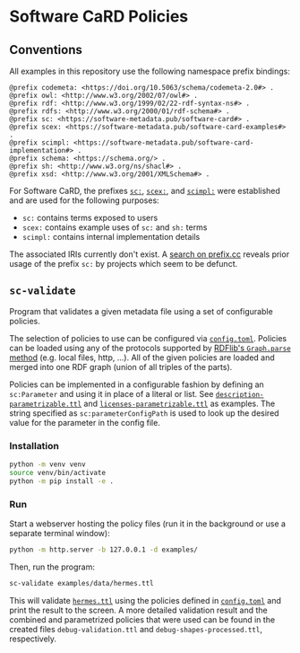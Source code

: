 <!--
SPDX-FileCopyrightText: 2024 Helmholtz-Zentrum Dresden - Rossendorf (HZDR)
SPDX-License-Identifier: CC-BY-4.0
SPDX-FileContributor: David Pape
-->

# Software CaRD Policies


## Conventions

All examples in this repository use the following namespace prefix bindings:

```ttl
@prefix codemeta: <https://doi.org/10.5063/schema/codemeta-2.0#> .
@prefix owl: <http://www.w3.org/2002/07/owl#> .
@prefix rdf: <http://www.w3.org/1999/02/22-rdf-syntax-ns#> .
@prefix rdfs: <http://www.w3.org/2000/01/rdf-schema#> .
@prefix sc: <https://software-metadata.pub/software-card#> .
@prefix scex: <https://software-metadata.pub/software-card-examples#> .
@prefix scimpl: <https://software-metadata.pub/software-card-implementation#> .
@prefix schema: <https://schema.org/> .
@prefix sh: <http://www.w3.org/ns/shacl#> .
@prefix xsd: <http://www.w3.org/2001/XMLSchema#> .
```

For Software CaRD, the prefixes
[`sc:`](https://software-metadata.pub/software-card#),
[`scex:`](https://software-metadata.pub/software-card-examples#), and
[`scimpl:`](https://software-metadata.pub/software-card-implementation#)
were established and are used for the following purposes:

- `sc:` contains terms exposed to users
- `scex:` contains example uses of `sc:` and `sh:` terms
- `scimpl:` contains internal implementation details

The associated IRIs currently don't exist.
A [search on prefix.cc](https://prefix.cc/sc) reveals prior usage of the prefix `sc:` by projects which seem to be
defunct.


## `sc-validate`

Program that validates a given metadata file using a set of configurable policies.

The selection of policies to use can be configured via [`config.toml`](config.toml).
Policies can be loaded using any of the protocols supported by
[RDFlib's `Graph.parse` method](https://rdflib.readthedocs.io/en/stable/apidocs/rdflib.html#rdflib.graph.Graph.parse)
(e.g. local files, http, ...).
All of the given policies are loaded and merged into one RDF graph (union of all triples of the parts).

Policies can be implemented in a configurable fashion by defining an `sc:Parameter` and using it in place of a literal
or list.
See [`description-parametrizable.ttl`](examples/policies/description-parametrizable.ttl) and
[`licenses-parametrizable.ttl`](examples/policies/licenses-parametrizable.ttl) as examples.
The string specified as `sc:parameterConfigPath` is used to look up the desired value for the parameter in the config
file.

### Installation

```bash
python -m venv venv
source venv/bin/activate
python -m pip install -e .
```

### Run

Start a webserver hosting the policy files (run it in the background or use a separate terminal window):

```bash
python -m http.server -b 127.0.0.1 -d examples/
```

Then, run the program:

```bash
sc-validate examples/data/hermes.ttl
```

This will validate [`hermes.ttl`](examples/data/hermes.ttl) using the policies defined in [`config.toml`](config.toml)
and print the result to the screen.
A more detailed validation result and the combined and parametrized policies that were used can be found in the created
files `debug-validation.ttl` and `debug-shapes-processed.ttl`, respectively.
